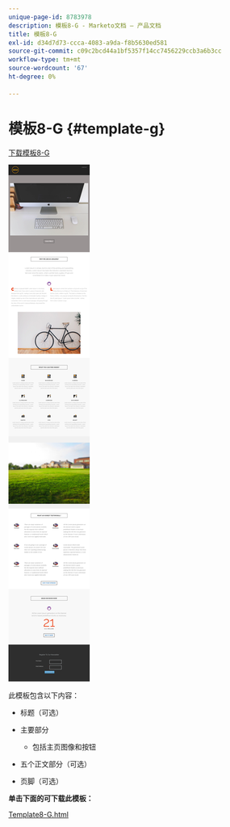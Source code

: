 ```yaml
---
unique-page-id: 8783978
description: 模板8-G - Marketo文档 — 产品文档
title: 模板8-G
exl-id: d34d7d73-ccca-4083-a9da-f8b5630ed581
source-git-commit: c09c2bcd44a1bf5357f14cc7456229ccb3a6b3cc
workflow-type: tm+mt
source-wordcount: '67'
ht-degree: 0%

---
```


# 模板8-G {#template-g}

[下载模板8-G](https://docs.marketo.com/download/attachments/8783978/template-8g.html?version=1&amp;modificationdate=1482175213000&amp;api=v2)

![](assets/image2015-7-29-14-3a58-3a16.png)

此模板包含以下内容：

* 标题（可选）
* 主要部分

   * 包括主页图像和按钮

* 五个正文部分（可选）
* 页脚（可选）

**单击下面的可下载此模板：**

[Template8-G.html](https://docs.marketo.com/download/attachments/8783978/template-8g.html?version=1&amp;modificationdate=1482175213000&amp;api=v2)
